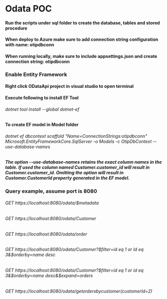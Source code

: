 # Odata POC

#### Run the scripts under sql folder to create the database, tables and stored procedure
#### When deploy to Azure make sure to add connection string configuration with name: otipdbconn
#### When running locally, make sure to include appsettings.json and create connection string: otipdbconn

### Enable Entity Framework
#### Right click ODataApi project in visual studio to open terminal
#### Execute following to install EF Tool
###### dotnet tool install --global dotnet-ef
#### To create EF model in Model folder 
###### dotnet ef dbcontext scaffold "Name=ConnectionStrings:otipdbconn" Microsoft.EntityFrameworkCore.SqlServer -o Models -c OtipDbContext --use-database-names
##### The option --use-database-names retains the exact column names in the table. If used the column named Customer.customer_id will result in Customer.customer_id. Omitting the option will result in Customer.CustomerId property generated in the EF model.

### Query example, assume port is 8080
###### GET https://localhost:8080/odata/$metadata
###### GET https://localhost:8080/odata/Customer
###### GET https://localhost:8080/odata/order
###### GET https://localhost:8080/odata/Customer?$filter=id eq 1 or Id eq 3&$orderby=name desc
###### GET https://localhost:8080/odata/Customer?$filter=id eq 1 or id eq 3&$orderby=name desc&$expand=orders
###### GET https://localhost:8080/odata/getordersbycustomer(customerId=2)
